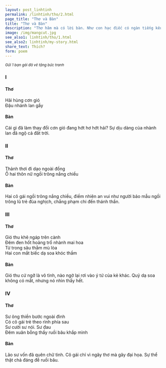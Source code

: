 ```yaml
---
layout: post_linhtinh
permalink: /linhtinh/tho/2.html
page_title: "Thơ và Bàn"
title: "Thơ và Bàn"
description: "Thơ hâm mà có lời bàn. Như con hạc điếc có ngàn tiếng kêu"
image: /img/mangcut.jpg
see_also1: linhtinh/tho/1.html
see_also2: linhtinh/my-story.html
share_text: Thích?
form: poem
---
```


<small><i>Gửi 1 bạn gái đã vẽ tặng bức tranh</i></small>

### I

#### Thơ

Hãi hùng cơn gió  
Đậu nhánh lan gầy

#### Bàn
Cái gì đã làm thay đổi cơn gió đang hớt hơ hớt hải? Sự dịu dàng của nhành lan đã ngộ cả đất trời.

### II

#### Thơ

Thảnh thơi đi dạo ngoài đồng  
Ồ hai thôn nữ ngồi trông nắng chiều  

#### Bàn
Hai cô gái ngồi trông nắng chiều, điềm nhiên an vui như người bảo mẫu ngồi trông lũ trẻ đùa nghịch, chẳng phạm chi đến thánh thần.

### III

#### Thơ

Gió thu khẽ ngáp trên cành  
Đêm đen hốt hoảng trổ nhành mai hoa  
Từ trong sâu thẳm mù lòa  
Hai con mắt biếc dạ soa khóc thầm  

#### Bàn
Gió thu cứ ngỡ là vô tình, nào ngờ lại rơi vào ý tứ của kẻ khác. Quỷ dạ soa không có mắt, nhưng nó nhìn thấy hết.

### IV

#### Thơ

Sư ông thiền bước ngoài đình  
Có cô gái trẻ theo rình phía sau  
Sư cười sư nói. Sư đau  
Đêm xuân bỗng thấy ruồi bâu khắp mình  

#### Bàn
Lão sư vốn đã quên chữ tình. Cô gái chỉ vì ngây thơ mà gây đại họa. Sự thể thật chả đáng để ruồi bâu.
